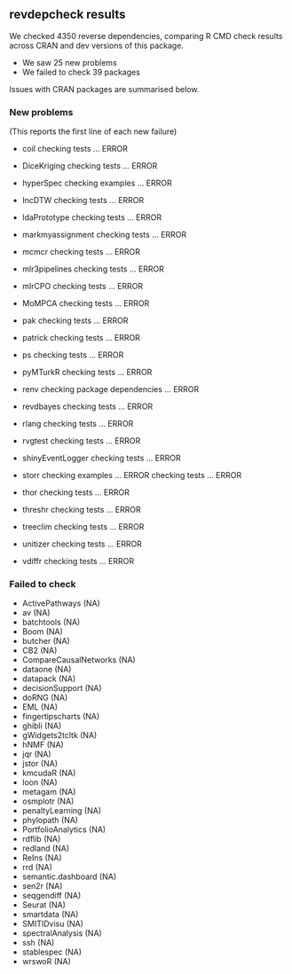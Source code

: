 ## revdepcheck results

We checked 4350 reverse dependencies, comparing R CMD check results across CRAN and dev versions of this package.

 * We saw 25 new problems
 * We failed to check 39 packages

Issues with CRAN packages are summarised below.

### New problems
(This reports the first line of each new failure)

* coil
  checking tests ... ERROR

* DiceKriging
  checking tests ... ERROR

* hyperSpec
  checking examples ... ERROR

* IncDTW
  checking tests ... ERROR

* ldaPrototype
  checking tests ... ERROR

* markmyassignment
  checking tests ... ERROR

* mcmcr
  checking tests ... ERROR

* mlr3pipelines
  checking tests ... ERROR

* mlrCPO
  checking tests ... ERROR

* MoMPCA
  checking tests ... ERROR

* pak
  checking tests ... ERROR

* patrick
  checking tests ... ERROR

* ps
  checking tests ... ERROR

* pyMTurkR
  checking tests ... ERROR

* renv
  checking package dependencies ... ERROR

* revdbayes
  checking tests ... ERROR

* rlang
  checking tests ... ERROR

* rvgtest
  checking tests ... ERROR

* shinyEventLogger
  checking tests ... ERROR

* storr
  checking examples ... ERROR
  checking tests ... ERROR

* thor
  checking tests ... ERROR

* threshr
  checking tests ... ERROR

* treeclim
  checking tests ... ERROR

* unitizer
  checking tests ... ERROR

* vdiffr
  checking tests ... ERROR

### Failed to check

* ActivePathways        (NA)
* av                    (NA)
* batchtools            (NA)
* Boom                  (NA)
* butcher               (NA)
* CB2                   (NA)
* CompareCausalNetworks (NA)
* dataone               (NA)
* datapack              (NA)
* decisionSupport       (NA)
* doRNG                 (NA)
* EML                   (NA)
* fingertipscharts      (NA)
* ghibli                (NA)
* gWidgets2tcltk        (NA)
* hNMF                  (NA)
* jqr                   (NA)
* jstor                 (NA)
* kmcudaR               (NA)
* loon                  (NA)
* metagam               (NA)
* osmplotr              (NA)
* penaltyLearning       (NA)
* phylopath             (NA)
* PortfolioAnalytics    (NA)
* rdflib                (NA)
* redland               (NA)
* ReIns                 (NA)
* rrd                   (NA)
* semantic.dashboard    (NA)
* sen2r                 (NA)
* seqgendiff            (NA)
* Seurat                (NA)
* smartdata             (NA)
* SMITIDvisu            (NA)
* spectralAnalysis      (NA)
* ssh                   (NA)
* stablespec            (NA)
* wrswoR                (NA)
